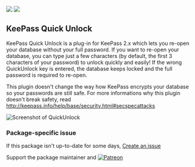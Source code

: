 [![](https://img.shields.io/chocolatey/v/keepass-plugin-kpfloatingpanel?color=green&label=keepass-plugin-kpfloatingpanel)](https://chocolatey.org/packages/keepass-plugin-kpfloatingpanel) [![](https://img.shields.io/chocolatey/dt/keepass-plugin-kpfloatingpanel)](https://chocolatey.org/packages/keepass-plugin-kpfloatingpanel)

## KeePass Quick Unlock
KeePass Quick Unlock is a plug-in for KeePass 2.x which lets you re-open your database without your full 
password. If you want to re-open your database, you can type just a few characters (by default, the 
first 3 characters of your password) to unlock quickly and easily! If the wrong QuickUnlock key is 
entered, the database keeps locked and the full password is required to re-open.

This plugin doesn't change the way how KeePass encrypts your database so your passwords are still safe.
For more informations why this plugin doesn't break safety, 
read http://keepass.info/help/base/security.html#secspecattacks

![Screenshot of QuickUnlock](https://camo.githubusercontent.com/2d39f8afe4b7d739ebbb4c49b23e1240ecfcd9c0/68747470733a2f2f61626c6f61642e64652f696d672f717569636b756e6c6f636b31316e7564302e6a7067)

### Package-specific issue
If this package isn't up-to-date for some days, [Create an issue](https://github.com/tunisiano187/Chocolatey-packages/issues/new/choose)

Support the package maintainer and [![Patreon](https://cdn.jsdelivr.net/gh/tunisiano187/Chocolatey-packages@d15c4e19c709e7148588d4523ffc6dd3cd3c7e5e/icons/patreon.png)](https://www.patreon.com/bePatron?u=39585820)
